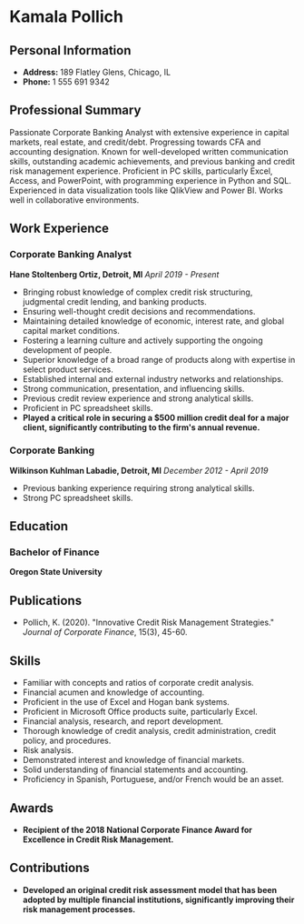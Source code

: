 # Kamala Pollich

## Personal Information

- **Address:** 189 Flatley Glens, Chicago, IL
- **Phone:** 1 555 691 9342

## Professional Summary

Passionate Corporate Banking Analyst with extensive experience in capital markets, real estate, and credit/debt. Progressing towards CFA and accounting designation. Known for well-developed written communication skills, outstanding academic achievements, and previous banking and credit risk management experience. Proficient in PC skills, particularly Excel, Access, and PowerPoint, with programming experience in Python and SQL. Experienced in data visualization tools like QlikView and Power BI. Works well in collaborative environments.

## Work Experience

### Corporate Banking Analyst
**Hane Stoltenberg Ortiz, Detroit, MI**
*April 2019 - Present*

- Bringing robust knowledge of complex credit risk structuring, judgmental credit lending, and banking products.
- Ensuring well-thought credit decisions and recommendations.
- Maintaining detailed knowledge of economic, interest rate, and global capital market conditions.
- Fostering a learning culture and actively supporting the ongoing development of people.
- Superior knowledge of a broad range of products along with expertise in select product services.
- Established internal and external industry networks and relationships.
- Strong communication, presentation, and influencing skills.
- Previous credit review experience and strong analytical skills.
- Proficient in PC spreadsheet skills.
- **Played a critical role in securing a $500 million credit deal for a major client, significantly contributing to the firm's annual revenue.**

### Corporate Banking
**Wilkinson Kuhlman Labadie, Detroit, MI**
*December 2012 - April 2019*

- Previous banking experience requiring strong analytical skills.
- Strong PC spreadsheet skills.

## Education

### Bachelor of Finance
**Oregon State University**

## Publications

- Pollich, K. (2020). "Innovative Credit Risk Management Strategies." *Journal of Corporate Finance*, 15(3), 45-60.

## Skills

- Familiar with concepts and ratios of corporate credit analysis.
- Financial acumen and knowledge of accounting.
- Proficient in the use of Excel and Hogan bank systems.
- Proficient in Microsoft Office products suite, particularly Excel.
- Financial analysis, research, and report development.
- Thorough knowledge of credit analysis, credit administration, credit policy, and procedures.
- Risk analysis.
- Demonstrated interest and knowledge of financial markets.
- Solid understanding of financial statements and accounting.
- Proficiency in Spanish, Portuguese, and/or French would be an asset.

## Awards

- **Recipient of the 2018 National Corporate Finance Award for Excellence in Credit Risk Management.**

## Contributions

- **Developed an original credit risk assessment model that has been adopted by multiple financial institutions, significantly improving their risk management processes.**